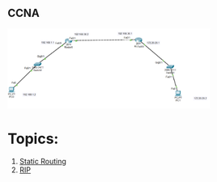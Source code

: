 ## CCNA 

<a href="link"><img src="https://github.com/amin-amani/CCNA/blob/main/Session1/1.png" alt="CCNA ||" width="400"/></a>

# Topics:

1. [Static Routing](https://github.com/amin-amani/CCNA/tree/main/Session1#readme)
2. [RIP](https://github.com/amin-amani/CCNA/tree/main/Session2#readme)
